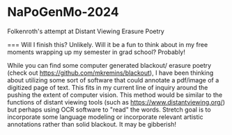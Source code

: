 # NaPoGenMo-2024
Folkenroth's attempt at Distant Viewing Erasure Poetry

===
Will I finish this? Unlikely. Will it be a fun to think about in my free moments wrapping up my semester in grad school? Probably!

While you can find some computer generated blackout/ erasure poetry (check out https://github.com/mkremins/blackout), I have been thinking about utilizing some sort of software that could annotate a pdf/image of a digitized page of text. This fits in my current line of inquiry around the pushing the extent of computer vision. This method would be similar to the functions of distant viewing tools (such as https://www.distantviewing.org/) but perhaps using OCR software to "read" the words. Stretch goal is to incorporate some language modeling or incorporate relevant artistic annotations rather than solid blackout. It may be gibberish!
